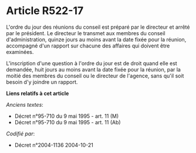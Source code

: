 # Article R522-17

L'ordre du jour des réunions du conseil est préparé par le directeur et arrêté par le président. Le directeur le transmet aux
membres du conseil d'administration, quinze jours au moins avant la date fixée pour la réunion, accompagné d'un rapport sur
chacune des affaires qui doivent être examinées.

L'inscription d'une question à l'ordre du jour est de droit quand elle est demandée, huit jours au moins avant la date fixée
pour la réunion, par la moitié des membres du conseil ou le directeur de l'agence, sans qu'il soit besoin d'y joindre un
rapport.

**Liens relatifs à cet article**

_Anciens textes_:

  - Décret n°95-710 du 9 mai 1995 - art. 11 (M)
  - Décret n°95-710 du 9 mai 1995 - art. 11 (Ab)

_Codifié par_:

  - Décret n°2004-1136 2004-10-21
